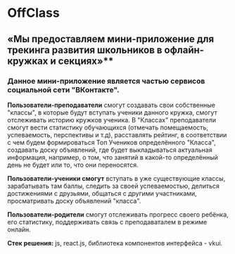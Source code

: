 # OffClass

## «Мы предоставляем мини-приложение для трекинга развития школьников в офлайн-кружках и секциях»**

### Данное мини-приложение является частью сервисов социальной сети "ВКонтакте".

**Пользователи-преподаватели** смогут создавать свои собственные "классы", в которые будут вступать ученики данного кружка, смогут отслеживать историю кружков ученика.
В "Классах" преподаватели смогут вести статистику обучающихся (отмечать помещаемость, успеваемость, перспективы и т.д), расставлять рейтинг, в соответствии с чем будем формироваться Топ Учеников определённого "Класса", создавать доску объявлений, где будет выкладываться актуальная информация, например, о том, что занятий в какой-то определённый день не будет или то, что они переносятся.

**Пользователи-ученики смогут** вступать в уже существующие классы, зарабатывать там баллы, следить за своей успеваемостью, делиться достижениями с друзьями, общаться с другими участниками, просматривать доску объявлений "класса".

**Пользователи-родители** смогут отслеживать прогресс своего ребёнка, его статистику, поддерживать связь с преподаваталем в режиме онлайн.

**Стек решения:** js, react.js, библиотека компонентов интерфейса - vkui.



